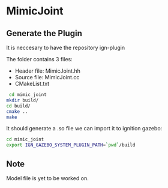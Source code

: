 # MimicJoint

## Generate the Plugin 
It is neccesary to have the repository
ign-plugin

The folder contains 3 files:

* Header file: MimicJoint.hh
* Source file: MimicJoint.cc
* CMakeList.txt

``` bash 
 cd mimic_joint
mkdir build/
cd build/
cmake ..
make
```

It should generate a .so file 
we can import it to ignition gazebo:

``` bash 
cd mimic_joint
export IGN_GAZEBO_SYSTEM_PLUGIN_PATH=`pwd`/build
```
## Note
Model file is yet to be worked on.